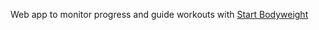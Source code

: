 Web app to monitor progress and guide workouts with [Start
Bodyweight](http://www.startbodyweight.com/)
